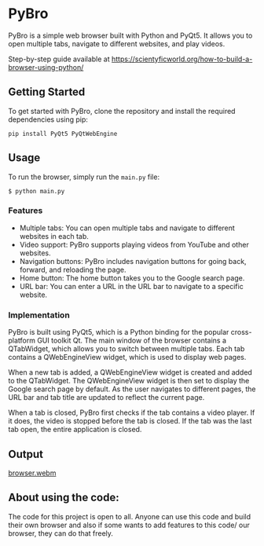 # PyBro

PyBro is a simple web browser built with Python and PyQt5. It allows you to open multiple tabs, navigate to different websites, and play videos.

Step-by-step guide available at https://scientyficworld.org/how-to-build-a-browser-using-python/

## Getting Started

To get started with PyBro, clone the repository and install the required dependencies using pip:

`pip install PyQt5 PyQtWebEngine`

## Usage

To run the browser, simply run the `main.py` file:

`$ python main.py`


### Features

- Multiple tabs: You can open multiple tabs and navigate to different websites in each tab.
- Video support: PyBro supports playing videos from YouTube and other websites.
- Navigation buttons: PyBro includes navigation buttons for going back, forward, and reloading the page.
- Home button: The home button takes you to the Google search page.
- URL bar: You can enter a URL in the URL bar to navigate to a specific website.

### Implementation

PyBro is built using PyQt5, which is a Python binding for the popular cross-platform GUI toolkit Qt. The main window of the browser contains a QTabWidget, which allows you to switch between multiple tabs. Each tab contains a QWebEngineView widget, which is used to display web pages.

When a new tab is added, a QWebEngineView widget is created and added to the QTabWidget. The QWebEngineView widget is then set to display the Google search page by default. As the user navigates to different pages, the URL bar and tab title are updated to reflect the current page.

When a tab is closed, PyBro first checks if the tab contains a video player. If it does, the video is stopped before the tab is closed. If the tab was the last tab open, the entire application is closed.

## Output
[browser.webm](https://github.com/Snehasish-Konger/browser/assets/87180847/c90251fe-3a0b-43bc-9311-d2cafc9bf5f9)

## About using the code:

The code for this project is open to all. Anyone can use this code and build their own browser and also if some wants to add features to this code/ our browser, they can do that freely.

